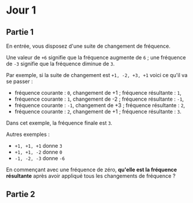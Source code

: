# Jour 1

## Partie 1

En entrée, vous disposez d'une suite de changement de fréquence.

Une valeur de `+6` signifie que la fréquence augmente de `6` ; une fréquence de `-3` signifie que la fréquence diminue de `3`.

Par exemple, si la suite de changement est `+1, -2, +3, +1` voici ce qu'il va se passer :

 * fréquence courante :  `0`, changement de +1 ; fréquence résultante :  `1`,
 * fréquence courante :  `1`, changement de -2 ; fréquence résultante : `-1`,
 * fréquence courante : `-1`, changement de +3 ; fréquence résultante :  `2`,
 * fréquence courante :  `2`, changement de +1 ; fréquence résultante :  `3`.

Dans cet exemple, la fréquence finale est `3`.

Autres exemples :

 * `+1, +1, +1` donne  `3`
 * `+1, +1, -2` donne  `0`
 * `-1, -2, -3` donne `-6`
 
 En commençant avec une fréquence de zéro, __qu'elle est la fréquence résultante__ après avoir appliqué tous les changements de fréquence ?
 
 ## Partie 2
 
 